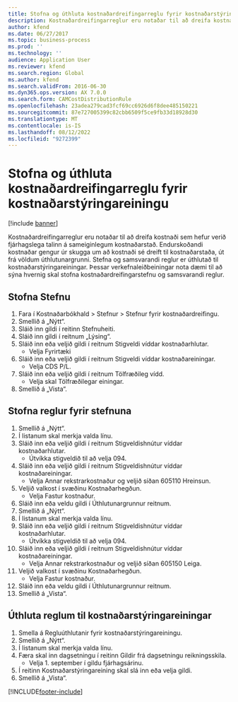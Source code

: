```yaml
---
title: Stofna og úthluta kostnaðardreifingarreglu fyrir kostnaðarstýringareiningu
description: Kostnaðardreifingarreglur eru notaðar til að dreifa kostnaði sem hefur verið fjárhagslega talinn á sameiginlegum kostnaðarstað.
author: kfend
ms.date: 06/27/2017
ms.topic: business-process
ms.prod: ''
ms.technology: ''
audience: Application User
ms.reviewer: kfend
ms.search.region: Global
ms.author: kfend
ms.search.validFrom: 2016-06-30
ms.dyn365.ops.version: AX 7.0.0
ms.search.form: CAMCostDistributionRule
ms.openlocfilehash: 23adea279cad3fcf69cc6926d6f8dee485150221
ms.sourcegitcommit: 87e727005399c82cbb6509f5ce9fb33d18928d30
ms.translationtype: MT
ms.contentlocale: is-IS
ms.lasthandoff: 08/12/2022
ms.locfileid: "9272399"
---
```

# <a name="create-and-assign-a-cost-distribution-policy-to-a-cost-control-unit"></a>Stofna og úthluta kostnaðardreifingarreglu fyrir kostnaðarstýringareiningu

[!include [banner](../../includes/banner.md)]

Kostnaðardreifingarreglur eru notaðar til að dreifa kostnaði sem hefur verið fjárhagslega talinn á sameiginlegum kostnaðarstað. Endurskoðandi kostnaðar gengur úr skugga um að kostnaði sé dreift til kostnaðarstaða, út frá völdum úthlutunargrunni. Stefna og samsvarandi reglur er úthlutað til kostnaðarstýringareiningar. Þessar verkefnaleiðbeiningar nota dæmi til að sýna hvernig skal stofna kostnaðardreifingarstefnu og samsvarandi reglur.


## <a name="create-a-policy"></a>Stofna Stefnu
1. Fara í Kostnaðarbókhald > Stefnur > Stefnur fyrir kostnaðardreifingu.
2. Smellið á „Nýtt“.
3. Sláið inn gildi í reitinn Stefnuheiti.
4. Sláið inn gildi í reitnum „Lýsing“.
5. Sláið inn eða veljið gildi í reitnum Stigveldi víddar kostnaðarhlutar.
    * Velja Fyrirtæki  
6. Sláið inn eða veljið gildi í reitnum Stigveldi víddar kostnaðareiningar.
    * Velja CDS P/L.  
7. Sláið inn eða veljið gildi í reitnum Tölfræðileg vídd.
    * Velja skal Tölfræðilegar einingar.  
8. Smellið á „Vista“.

## <a name="create-rules-for-the-policy"></a>Stofna reglur fyrir stefnuna
1. Smellið á „Nýtt“.
2. Í listanum skal merkja valda línu.
3. Sláið inn eða veljið gildi í reitnum Stigveldishnútur víddar kostnaðarhlutar.
    * Útvíkka stigveldið til að velja 094.  
4. Sláið inn eða veljið gildi í reitnum Stigveldishnútur víddar kostnaðareiningar.
    * Velja Annar rekstrarkostnaður og veljið síðan 605110 Hreinsun.  
5. Veljið valkost í svæðinu Kostnaðarhegðun.
    * Velja Fastur kostnaður.  
6. Sláið inn eða veldu gildi í Úthlutunargrunnur reitnum.
7. Smellið á „Nýtt“.
8. Í listanum skal merkja valda línu.
9. Sláið inn eða veljið gildi í reitnum Stigveldishnútur víddar kostnaðarhlutar.
    * Útvíkka stigveldið til að velja 094.  
10. Sláið inn eða veljið gildi í reitnum Stigveldishnútur víddar kostnaðareiningar.
    * Velja Annar rekstrarkostnaður og veljið síðan 605150 Leiga.  
11. Veljið valkost í svæðinu Kostnaðarhegðun.
    * Velja Fastur kostnaður.  
12. Sláið inn eða veldu gildi í Úthlutunargrunnur reitnum.
13. Smellið á „Vista“.

## <a name="assign-rules-to-a-cost-control-unit"></a>Úthluta reglum til kostnaðarstýringareiningar
1. Smella á Regluúthlutanir fyrir kostnaðarstýringareiningu.
2. Smellið á „Nýtt“.
3. Í listanum skal merkja valda línu.
4. Færa skal inn dagsetningu í reitinn Gildir frá dagsetningu reikningsskila.
    * Velja 1. september í gildu fjárhagsárinu.  
5. Í reitinn Kostnaðarstýringareining skal slá inn eða velja gildi.
6. Smellið á „Vista“.



[!INCLUDE[footer-include](../../../includes/footer-banner.md)]
